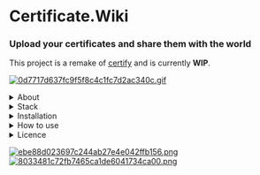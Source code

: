 # Certificate.Wiki
### Upload your certificates and share them with the world
This project is a remake of [certify](https://github.com/StanlyLife/Certify) and is currently **WIP**.

[![0d7717d637fc9f5f8c4c1fc7d2ac340c.gif](https://s7.gifyu.com/images/0d7717d637fc9f5f8c4c1fc7d2ac340c.gif)](https://gifyu.com/image/u8mi)

<details>
  <summary>About</summary>
  
   ### WIP
    
    
</details>

<details>
  <summary>Stack</summary>
  
  - .NET Core
    - Entity framework
    - Identity
  - Css
  - Javascript
    - [cropperJS](https://fengyuanchen.github.io/cropperjs/)
  
  
</details>

<details>
  <summary>Installation</summary>
  
   ### WIP
  
</details>

<details>
  <summary>How to use</summary>
  
  ### WIP
  
</details>

<details>
  <summary>Licence</summary>
  
  ### WIP
  
</details>

[![ebe88d023697c244ab27e4e042ffb156.png](https://s1.gifyu.com/images/ebe88d023697c244ab27e4e042ffb156.png)](https://gifyu.com/image/467R)
[![8033481c72fb7465ca1de6041734ca00.png](https://s7.gifyu.com/images/8033481c72fb7465ca1de6041734ca00.png)](https://gifyu.com/image/u81s)
